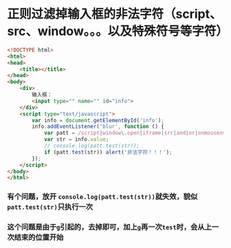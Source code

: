# 正则过滤掉输入框的非法字符（script、src、window。。。以及特殊符号等字符）
```html
<!DOCTYPE html>
<html>
<head>
	<title></title>
</head>
<body>
	<div>
		输入框：
		<input type="" name="" id="info">
	</div>
	<script type="text/javascript">
		var info = document.getElementById('info');
		info.addEventListener('blur', function () {
			var patt = /script|window\.open|iframe|src|and|or|onmouseover|\,|\>|\<|\=|\"|\'|\\|\/|\%/g;
			var str = info.value;
			// console.log(patt.test(str));
			if (patt.test(str)) alert('非法字符！！！');
		});
	</script>
</body>
</html>
```
### 有个问题，放开 `console.log(patt.test(str))`就失效，貌似`patt.test(str)`只执行一次
### 这个问题是由于`g`引起的，去掉即可，加上`g`再一次`test`时，会从上一次结束的位置开始
